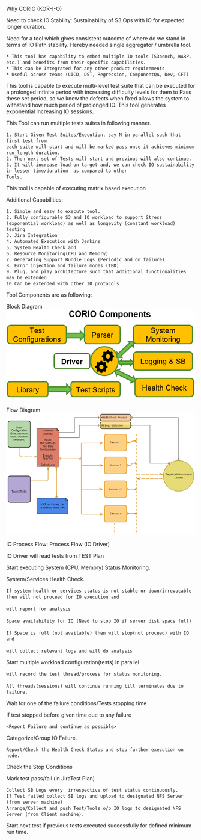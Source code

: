 Why CORIO (KOR-I-O)

Need to check IO Stability: Sustainability of S3 Ops with IO for expected longer duration.

Need for a tool which gives consistent outcome of where do we stand in terms of IO Path stability.
Hereby needed single aggregator / umbrella tool.

    * This tool has capability to embed multiple IO tools (S3bench, WARP, etc.) and benefits from their specific capabilities.
    * This can be Integrated for any other product requirements
    * Useful across teams (CICD, DST, Regression, ComponentQA, Dev, CFT)

This tool is capable to execute multi-level test suite that can be executed for a prolonged infinite period 
with increasing difficulty levels for them to Pass these set period, so we know the defects when fixed allows the 
system to withstand how much period of prolonged IO.
This tool generates exponential increasing IO sessions.

This Tool can run multiple tests suites in following manner.

    1. Start Given Test Suites/Execution, say N in parallel such that first test from 
    each suite will start and will be marked pass once it achieves minimum run_length duration.
    2. Then next set of Tests will start and previous will also continue.
    3. It will increase load on target and, we can check IO sustainability in lesser time/duration  as compared to other
    Tools.

This tool is capable of executing matrix based execution

Additional Capabilities:

    1. Simple and easy to execute tool.
    2. Fully configurable S3 and IO workload to support Stress (exponential workload) as well as longevity (constant workload) testing
    3. Jira Integration
    4. Automated Execution with Jenkins
    5. System Health Check and
    6. Resource Monitoring(CPU and Memory)
    7. Generating Support Bundle Logs (Periodic and on failure)
    8. Error injection and failure modes (TBD)
    9. Plug, and play architecture such that additional functionalities may be extended
    10.Can be extended with other IO protocols

Tool Components are as following:

Block Diagram ![img.png](Block_Diagram.png)

Flow Diagram ![img_2.png](Flow_Diagram.png)

IO Process Flow:
Process Flow (IO Driver)

IO Driver will read tests from TEST Plan

Start executing System (CPU, Memory) Status Monitoring.

System/Services Health Check.

    If system health or services status is not stable or down/irrevocable then will not proceed for IO execution and 

    will report for analysis

    Space availability for IO (Need to stop IO if server disk space full)

    If Space is full (not available) then will stop(not proceed) with IO and 

    will collect relevant logs and will do analysis

Start multiple workload configuration(tests) in parallel  

    will record the test thread/process for status monitoring.

    All threads(sessions) will continue running till terminates due to failure.

Wait for one of the failure conditions/Tests stopping time

If test stopped before given time due to any failure

    <Report Failure and continue as possible>

Categorize/Group  IO Failure.

    Report/Check the Health Check Status and stop further execution on node.

Check the Stop Conditions

Mark test pass/fail (in JiraTest Plan) 

    Collect SB Logs every  irrespective of test status continuously.
    If Test failed collect SB logs and upload to designated NFS Server (from server machine)
    Arrange/Collect and push Test/Tools o/p IO logs to designated NFS Server (from Client machine).

Start next test if previous tests executed successfully for defined minimum run time.